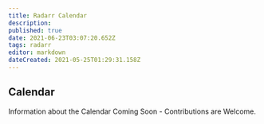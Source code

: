 ```yaml
---
title: Radarr Calendar
description: 
published: true
date: 2021-06-23T03:07:20.652Z
tags: radarr
editor: markdown
dateCreated: 2021-05-25T01:29:31.158Z
---
```


## Calendar

Information about the Calendar Coming Soon - Contributions are Welcome.
